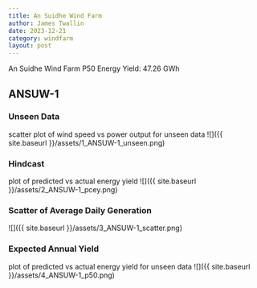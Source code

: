 ```yaml
---
title: An Suidhe Wind Farm
author: James Twallin
date: 2023-12-21
category: windfarm
layout: post
---
```

An Suidhe Wind Farm P50 Energy Yield: 47.26 GWh

ANSUW-1
-------------
### Unseen Data 
scatter plot of wind speed vs power output for unseen data
![]({{ site.baseurl }}/assets/1_ANSUW-1_unseen.png)
### Hindcast 
plot of predicted vs actual energy yield
![]({{ site.baseurl }}/assets/2_ANSUW-1_pcey.png)
### Scatter of Average Daily Generation 

![]({{ site.baseurl }}/assets/3_ANSUW-1_scatter.png)
### Expected Annual Yield 
plot of predicted vs actual energy yield for unseen data
![]({{ site.baseurl }}/assets/4_ANSUW-1_p50.png)

